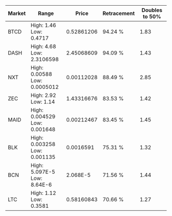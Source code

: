 | Market | Range | Price| Retracement | Doubles to 50% |
| --- | --- | --- | --- | --- |
| BTCD | High: 1.46<br />Low: 0.4717 | 0.52861206 | 94.24 % | 1.83 |
| DASH | High: 4.68<br />Low: 2.3106598 | 2.45068609 | 94.09 % | 1.43 |
| NXT | High: 0.00588<br />Low: 0.0005012 | 0.00112028 | 88.49 % | 2.85 |
| ZEC | High: 2.92<br />Low: 1.14 | 1.43316676 | 83.53 % | 1.42 |
| MAID | High: 0.004529<br />Low: 0.001648 | 0.00212467 | 83.45 % | 1.45 |
| BLK | High: 0.003258<br />Low: 0.001135 | 0.0016591 | 75.31 % | 1.32 |
| BCN | High: 5.097E-5<br />Low: 8.64E-6 | 2.068E-5 | 71.56 % | 1.44 |
| LTC | High: 1.12<br />Low: 0.3581 | 0.58160843 | 70.66 % | 1.27 |
